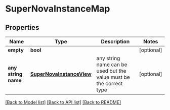 # SuperNovaInstanceMap


## Properties
Name | Type | Description | Notes
------------ | ------------- | ------------- | -------------
**empty** | **bool** |  | [optional] 
**any string name** | [**SuperNovaInstanceView**](SuperNovaInstanceView.md) | any string name can be used but the value must be the correct type | [optional]

[[Back to Model list]](../README.md#documentation-for-models) [[Back to API list]](../README.md#documentation-for-api-endpoints) [[Back to README]](../README.md)



